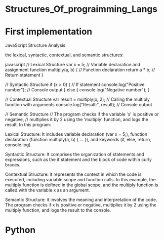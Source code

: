 # Structures_Of_prograimming_Langs
# First implementation 

JavaScript Structure Analysis



the  lexical, syntactic, contextual, and semantic structures:

javascript
// Lexical Structure
var x = 5; // Variable declaration and assignment
function multiply(a, b) { // Function declaration
  return a * b; // Return statement
}

// Syntactic Structure
if (x > 0) { // If statement
  console.log("Positive number"); // Console output
} else {
  console.log("Negative number");
}

// Contextual Structure
var result = multiply(x, 2); 
// Calling the multiply function with arguments
console.log("Result:", result); // Console output

// Semantic Structure
// The program checks if the variable 'x' is positive or negative,
// multiplies it by 2 using the 'multiply' function, and logs the result.
In this program:

Lexical Structure: It includes variable declaration (var x = 5;), function declaration (function multiply(a, b) { ... }), and keywords (if, else, return, console.log).

Syntactic Structure: It comprises the organization of statements and expressions, such as the if statement and the block of code within curly braces.

Contextual Structure: It represents the context in which the code is executed, including variable scope and function calls. In this example, the multiply function is defined in the global scope, and the multiply function is called with the variable x as an argument.

Semantic Structure: It involves the meaning and interpretation of the code. The program checks if x is positive or negative, multiplies it by 2 using the multiply function, and logs the result to the console.
# Python
